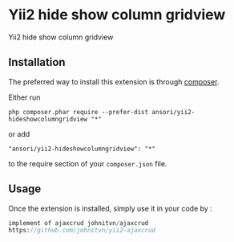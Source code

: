 Yii2 hide show column gridview
==============================
Yii2 hide show column gridview

Installation
------------

The preferred way to install this extension is through [composer](http://getcomposer.org/download/).

Either run

```
php composer.phar require --prefer-dist ansori/yii2-hideshowcolumngridview "*"
```

or add

```
"ansori/yii2-hideshowcolumngridview": "*"
```

to the require section of your `composer.json` file.


Usage
-----

Once the extension is installed, simply use it in your code by  :

```php
implement of ajaxcrud johnitvn/ajaxcrud
https://github.com/johnitvn/yii2-ajaxcrud